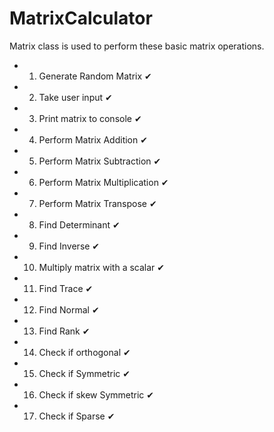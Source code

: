 # MatrixCalculator
Matrix class is used to perform these basic matrix operations.
 *  1.  Generate Random Matrix ✔
 *  2.  Take user input ✔
 *  3.  Print matrix to console ✔
 *  4.  Perform Matrix Addition ✔
 *  5.  Perform Matrix Subtraction ✔
 *  6.  Perform Matrix Multiplication ✔
 *  7.  Perform Matrix Transpose ✔
 *  8.  Find Determinant ✔
 *  9.  Find Inverse ✔
 *  10. Multiply matrix with a scalar ✔
 *  11. Find Trace ✔
 *  12. Find Normal ✔
 *  13. Find Rank ✔
 *  14. Check if orthogonal ✔
 *  15. Check if Symmetric ✔
 *  16. Check if skew Symmetric ✔
 *  17. Check if Sparse ✔
